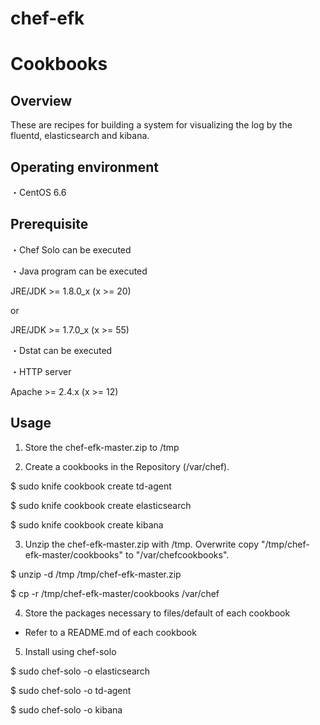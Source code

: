 # chef-efk
Cookbooks
=================

Overview
------------
These are recipes for building a system for visualizing the log by the fluentd, elasticsearch and kibana.

Operating environment
-----
・CentOS 6.6

Prerequisite
-----
・Chef Solo can be executed

・Java program can be executed
 
  JRE/JDK >= 1.8.0_x (x >= 20)
 
  or
 
  JRE/JDK >= 1.7.0_x (x >= 55)
 
・Dstat can be executed

・HTTP server

  Apache >= 2.4.x (x >= 12)

Usage
-----
1. Store the chef-efk-master.zip to /tmp

2. Create a cookbooks in the Repository (/var/chef).

 $ sudo knife cookbook create td-agent

 $ sudo knife cookbook create elasticsearch

 $ sudo knife cookbook create kibana

3. Unzip the chef-efk-master.zip with /tmp. Overwrite copy "/tmp/chef-efk-master/cookbooks" to "/var/chefcookbooks".

 $ unzip -d /tmp /tmp/chef-efk-master.zip

 $ cp -r /tmp/chef-efk-master/cookbooks /var/chef

4. Store the packages necessary to files/default of each cookbook
 * Refer to a README.md of each cookbook

5. Install using chef-solo

 $ sudo chef-solo -o elasticsearch

 $ sudo chef-solo -o td-agent

 $ sudo chef-solo -o kibana
